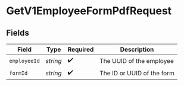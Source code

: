 # GetV1EmployeeFormPdfRequest


## Fields

| Field                      | Type                       | Required                   | Description                |
| -------------------------- | -------------------------- | -------------------------- | -------------------------- |
| `employeeId`               | *string*                   | :heavy_check_mark:         | The UUID of the employee   |
| `formId`                   | *string*                   | :heavy_check_mark:         | The ID or UUID of the form |